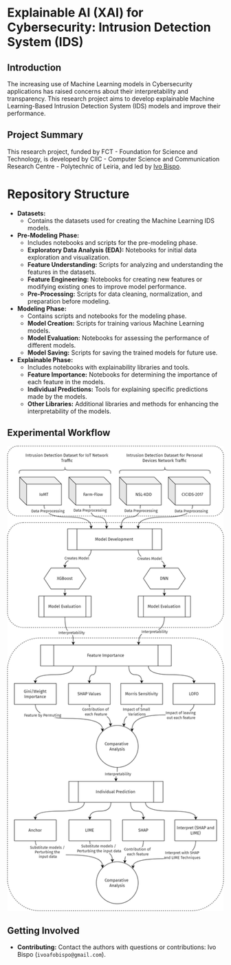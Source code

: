 # Explainable AI (XAI) for Cybersecurity: Intrusion Detection System (IDS)

## Introduction

The increasing use of Machine Learning models in Cybersecurity applications has raised concerns about their interpretability and transparency. This research project aims to develop explainable Machine Learning-Based Intrusion Detection System (IDS) models and improve their performance.

## Project Summary

This research project, funded by FCT - Foundation for Science and Technology, is developed by CIIC - Computer Science and Communication Research Centre - Polytechnic of Leiria, and led by [Ivo Bispo](https://github.com/ivoafonsobispo).

# Repository Structure

- **Datasets:** 
  - Contains the datasets used for creating the Machine Learning IDS models. 
- **Pre-Modeling Phase:** 
  - Includes notebooks and scripts for the pre-modeling phase.
  - **Exploratory Data Analysis (EDA):** Notebooks for initial data exploration and visualization.
  - **Feature Understanding:** Scripts for analyzing and understanding the features in the datasets.
  - **Feature Engineering:** Notebooks for creating new features or modifying existing ones to improve model performance.
  - **Pre-Processing:** Scripts for data cleaning, normalization, and preparation before modeling.
- **Modeling Phase:** 
  - Contains scripts and notebooks for the modeling phase.
  - **Model Creation:** Scripts for training various Machine Learning models.
  - **Model Evaluation:** Notebooks for assessing the performance of different models.
  - **Model Saving:** Scripts for saving the trained models for future use.
- **Explainable Phase:**
  - Includes notebooks with explainability libraries and tools.
  - **Feature Importance:** Notebooks for determining the importance of each feature in the models.
  - **Individual Predictions:** Tools for explaining specific predictions made by the models.
  - **Other Libraries:** Additional libraries and methods for enhancing the interpretability of the models.

## Experimental Workflow

<img src="Assets/Experimental-Workflow.png" alt="Experimental Setup Workflow" width="700">

## Getting Involved

- **Contributing:** Contact the authors with questions or contributions: Ivo Bispo (`ivoafobispo@gmail.com`).
